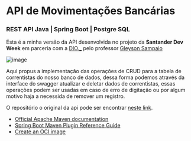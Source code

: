 # API de Movimentações Bancárias

### REST API Java | Spring Boot | Postgre SQL


Esta é a minha versão da API desenvolvida no projeto da **Santander Dev Week** em parceria com a [DIO._](https://github.com/digitalinnovationone) pelo professor [Gleyson Sampaio](https://github.com/glysns)

![image](https://user-images.githubusercontent.com/39228691/167758725-bb704cfa-9cd3-474d-95c9-bf9b96240b42.png)


Aqui propus a implementação das operações de CRUD para a tabela de correntistas do nosso banco de dados, dessa forma podemos através da interface do swagger atualizar e deletar dados de correntistas, essas operações podem ser usadas em caso de erro de digitação ou por algum motivo haja a necessida de remover um registro.



O repositório o original da api pode ser encontrar [neste link](https://github.com/digitalinnovationone/santander-dev-week-bankline-api).


* [Official Apache Maven documentation](https://maven.apache.org/guides/index.html)
* [Spring Boot Maven Plugin Reference Guide](https://docs.spring.io/spring-boot/docs/2.6.7/maven-plugin/reference/html/)
* [Create an OCI image](https://docs.spring.io/spring-boot/docs/2.6.7/maven-plugin/reference/html/#build-image)

